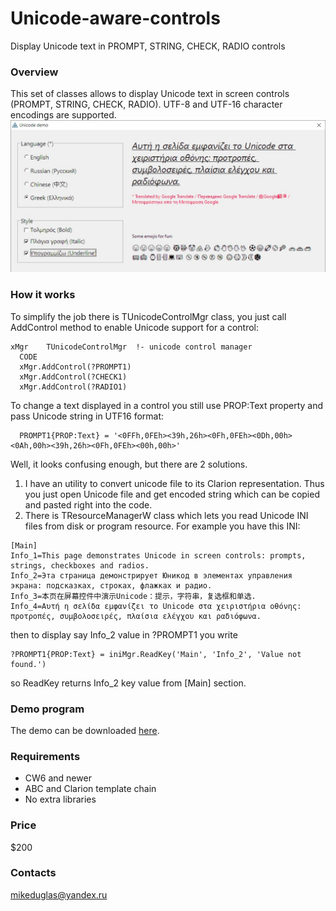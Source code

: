 # Unicode-aware-controls
Display Unicode text in PROMPT, STRING, CHECK, RADIO controls

### Overview
This set of classes allows to display Unicode text in screen controls (PROMPT, STRING, CHECK, RADIO). 
UTF-8 and UTF-16 character encodings are supported.  
![Unicode demo](https://github.com/mikeduglas/Unicode-aware-controls/blob/master/UnicodeDemo.jpg?raw=true)  

### How it works
To simplify the job there is TUnicodeControlMgr class, you just call AddControl method to enable Unicode support for a control:
```
xMgr    TUnicodeControlMgr  !- unicode control manager
  CODE
  xMgr.AddControl(?PROMPT1)
  xMgr.AddControl(?CHECK1)
  xMgr.AddControl(?RADIO1)
```
To change a text displayed in a control you still use PROP:Text property and pass Unicode string in UTF16 format:
```
  PROMPT1{PROP:Text} = '<0FFh,0FEh><39h,26h><0Fh,0FEh><0Dh,00h><0Ah,00h><39h,26h><0Fh,0FEh><00h,00h>'
```
Well, it looks confusing enough, but there are 2 solutions.
1. I have an utility to convert unicode file to its Clarion representation. Thus you just open Unicode file and get encoded string which
can be copied and pasted right into the code.
2. There is TResourceManagerW class which lets you read Unicode INI files from disk or program resource. For example you have this INI:
```
[Main]
Info_1=This page demonstrates Unicode in screen controls: prompts, strings, checkboxes and radios.
Info_2=Эта страница демонстрирует Юникод в элементах управления экрана: подсказках, строках, флажках и радио.
Info_3=本页在屏幕控件中演示Unicode：提示，字符串，复选框和单选.
Info_4=Αυτή η σελίδα εμφανίζει το Unicode στα χειριστήρια οθόνης: προτροπές, συμβολοσειρές, πλαίσια ελέγχου και ραδιόφωνα.
```
then to display say Info_2 value in ?PROMPT1 you write
```
?PROMPT1{PROP:Text} = iniMgr.ReadKey('Main', 'Info_2', 'Value not found.')
```
so ReadKey returns Info_2 key value from [Main] section.  

### Demo program
The demo can be downloaded [here](https://www.dropbox.com/s/5d6cabic0ob9k4d/UnicodeDemo.zip?dl=0).

### Requirements
- CW6 and newer
- ABC and Clarion template chain
- No extra libraries

### Price
$200

### Contacts
mikeduglas@yandex.ru

